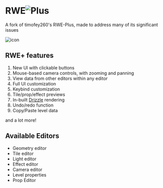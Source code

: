 # RWE![Plus](https://github.com/methylredd/RWE-Plus/blob/master/files/icon.png?raw=true)
A fork of timofey260's RWE-Plus, made to address many of its significant issues

![icon](https://github.com/methylredd/RWE-Plus/blob/master/files/image.png?raw=true)

## RWE+ features
1. New UI with clickable buttons
2. Mouse-based camera controls, with zooming and panning
3. View data from other editors within any editor
4. Full UI customization
5. Keybind customization
6. Tile/prop/effect previews 
7. In-built [Drizzle](https://github.com/SlimeCubed/Drizzle) rendering
8. Undo/redo function
9. Copy/Paste level data

and a lot more!

## Available Editors
* Geometry editor
* Tile editor
* Light editor
* Effect editor
* Camera editor
* Level properties
* Prop Editor

